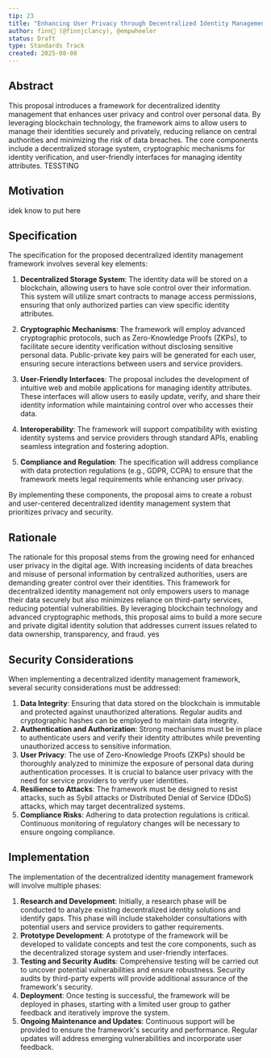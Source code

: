 ```yaml
---
tip: 23
title: "Enhancing User Privacy through Decentralized Identity Management"
author: finn🥛 (@finnjclancy), @empwheeler
status: Draft
type: Standards Track
created: 2025-08-08
---
```


## Abstract

This proposal introduces a framework for decentralized identity management that enhances user privacy and control over personal data. By leveraging blockchain technology, the framework aims to allow users to manage their identities securely and privately, reducing reliance on central authorities and minimizing the risk of data breaches. The core components include a decentralized storage system, cryptographic mechanisms for identity verification, and user-friendly interfaces for managing identity attributes. TESSTING

## Motivation

idek know to put here

## Specification

The specification for the proposed decentralized identity management framework involves several key elements:

1. **Decentralized Storage System**: The identity data will be stored on a blockchain, allowing users to have sole control over their information. This system will utilize smart contracts to manage access permissions, ensuring that only authorized parties can view specific identity attributes.

2. **Cryptographic Mechanisms**: The framework will employ advanced cryptographic protocols, such as Zero-Knowledge Proofs (ZKPs), to facilitate secure identity verification without disclosing sensitive personal data. Public-private key pairs will be generated for each user, ensuring secure interactions between users and service providers.

3. **User-Friendly Interfaces**: The proposal includes the development of intuitive web and mobile applications for managing identity attributes. These interfaces will allow users to easily update, verify, and share their identity information while maintaining control over who accesses their data.

4. **Interoperability**: The framework will support compatibility with existing identity systems and service providers through standard APIs, enabling seamless integration and fostering adoption.

5. **Compliance and Regulation**: The specification will address compliance with data protection regulations (e.g., GDPR, CCPA) to ensure that the framework meets legal requirements while enhancing user privacy.

By implementing these components, the proposal aims to create a robust and user-centered decentralized identity management system that prioritizes privacy and security.

## Rationale

The rationale for this proposal stems from the growing need for enhanced user privacy in the digital age. With increasing incidents of data breaches and misuse of personal information by centralized authorities, users are demanding greater control over their identities. This framework for decentralized identity management not only empowers users to manage their data securely but also minimizes reliance on third-party services, reducing potential vulnerabilities. By leveraging blockchain technology and advanced cryptographic methods, this proposal aims to build a more secure and private digital identity solution that addresses current issues related to data ownership, transparency, and fraud. yes

## Security Considerations

When implementing a decentralized identity management framework, several security considerations must be addressed:
1. **Data Integrity**: Ensuring that data stored on the blockchain is immutable and protected against unauthorized alterations. Regular audits and cryptographic hashes can be employed to maintain data integrity.
2. **Authentication and Authorization**: Strong mechanisms must be in place to authenticate users and verify their identity attributes while preventing unauthorized access to sensitive information.
3. **User Privacy**: The use of Zero-Knowledge Proofs (ZKPs) should be thoroughly analyzed to minimize the exposure of personal data during authentication processes. It is crucial to balance user privacy with the need for service providers to verify user identities.
4. **Resilience to Attacks**: The framework must be designed to resist attacks, such as Sybil attacks or Distributed Denial of Service (DDoS) attacks, which may target decentralized systems.
5. **Compliance Risks**: Adhering to data protection regulations is critical. Continuous monitoring of regulatory changes will be necessary to ensure ongoing compliance.

## Implementation

The implementation of the decentralized identity management framework will involve multiple phases:
1. **Research and Development**: Initially, a research phase will be conducted to analyze existing decentralized identity solutions and identify gaps. This phase will include stakeholder consultations with potential users and service providers to gather requirements.
2. **Prototype Development**: A prototype of the framework will be developed to validate concepts and test the core components, such as the decentralized storage system and user-friendly interfaces.
3. **Testing and Security Audits**: Comprehensive testing will be carried out to uncover potential vulnerabilities and ensure robustness. Security audits by third-party experts will provide additional assurance of the framework's security.
4. **Deployment**: Once testing is successful, the framework will be deployed in phases, starting with a limited user group to gather feedback and iteratively improve the system.
5. **Ongoing Maintenance and Updates**: Continuous support will be provided to ensure the framework's security and performance. Regular updates will address emerging vulnerabilities and incorporate user feedback.